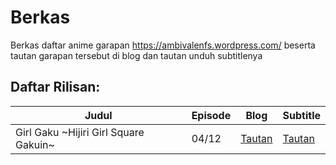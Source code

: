 # Berkas
Berkas daftar anime garapan https://ambivalenfs.wordpress.com/ beserta tautan garapan tersebut di blog dan tautan unduh subtitlenya

## Daftar Rilisan:
<table>
 <thead>
  <tr>
   <th>Judul</th>
   <th>Episode</th>
   <th>Blog</th>
   <th>Subtitle</th>
  </tr>
 </thead>
<tbody>
 <tr>
  <td>Girl Gaku ~Hijiri Girl Square Gakuin~</td>
  <td>04/12</td>
  <td><a href="https://ambivalenfs.wordpress.com/category/garugaku/">Tautan</td>
  <td><a href="https://github.com/Nekomoekissaten-SUB/Nekomoekissaten-poi-Subs/raw/master/Appare-Ranman">Tautan</td>
 </tr>
</tbody>
</table>
